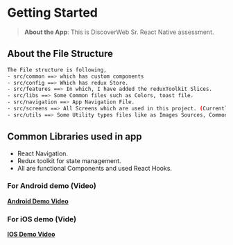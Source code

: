 # Getting Started

> **About the App**: This is DiscoverWeb Sr. React Native assessment.

## About the File Structure

```bash
The File structure is following,
- src/common ==> which has custom components
- src/config ==> Which has redux Store.
- src/features ==> In which, I have added the reduxToolkit Slices.
- src/libs ==> Some Common files such as Colors, toast file.
- src/navigation ==> App Navigation File.
- src/screens ==> All Screens which are used in this project. (Currently Splash, Home Screens only.)
- src/utils ==> Some Utility types files like as Images Sources, Common Methods etc.
```

## Common Libraries used in app

- React Navigation.
- Redux toolkit for state management.
- All are functional Components and used React Hooks.

### For Android demo (Video)

[**Android Demo Video**](https://drive.google.com/file/d/1sx8Ko_jxh2Y66zw3Ot_IcQGJwbPiSXik/view?usp=sharing)

### For iOS demo (Vide)

[**IOS Demo Video**](https://drive.google.com/file/d/1xD-5dpWSFc1e2XbsRwrPyGmbCnl96Ues/view?usp=sharing)
